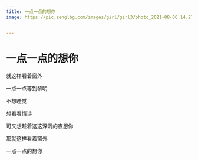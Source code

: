 ```yaml
---
title: 一点一点的想你
image: https://pic.zenglbg.com/images/girl/girl3/photo_2021-08-06 14.27.04.jpeg


---
```


#  一点一点的想你

就这样看着窗外

一点一点等到黎明

不想睡觉

想看看情诗

可又想趁着这这深沉的夜想你

那就这样看着窗外

一点一点的想你